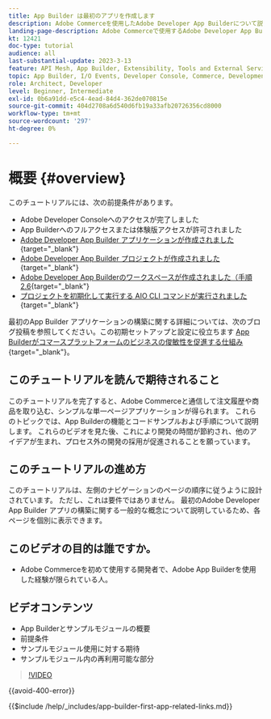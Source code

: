 ```yaml
---
title: App Builder は最初のアプリを作成します
description: Adobe Commerceを使用したAdobe Developer App Builderについて説明し、最初のアプリを作成します。
landing-page-description: Adobe Commerceで使用するAdobe Developer App Builderについて説明し、最初のアプリを作成します。
kt: 12421
doc-type: tutorial
audience: all
last-substantial-update: 2023-3-13
feature: API Mesh, App Builder, Extensibility, Tools and External Services, Backend Development
topic: App Builder, I/O Events, Developer Console, Commerce, Development, Integrations
role: Architect, Developer
level: Beginner, Intermediate
exl-id: 0b6a91dd-e5c4-4ead-84d4-362de070815e
source-git-commit: 404d2708a6d540d6fb19a33afb20726356cd8000
workflow-type: tm+mt
source-wordcount: '297'
ht-degree: 0%

---
```


# 概要 {#overview}

このチュートリアルには、次の前提条件があります。

* Adobe Developer Consoleへのアクセスが完了しました
* App Builderへのフルアクセスまたは体験版アクセスが許可されました
* [Adobe Developer App Builder アプリケーションが作成されました ](https://developer.adobe.com/app-builder/docs/getting_started/first_app/){target="_blank"}
* [Adobe Developer App Builder プロジェクトが作成されました ](https://developer.adobe.com/console){target="_blank"}
* [Adobe Developer App Builderのワークスペースが作成されました（手順 2.6](https://developer.adobe.com/app-builder/docs/getting_started/first_app/#2-creating-a-new-project-on-developer-console){target="_blank"}
* [ プロジェクトを初期化して実行する AIO CLI コマンドが実行されました ](https://developer.adobe.com/runtime){target="_blank"}

最初のApp Builder アプリケーションの構築に関する詳細については、次のブログ投稿を参照してください。この初期セットアップと設定に役立ちます [App Builderがコマースプラットフォームのビジネスの俊敏性を促進する仕組み ](https://business.adobe.com/blog/how-to/how-app-builder-helps-you-implement-a-composable-commerce-strategy){target="_blank"}。

## このチュートリアルを読んで期待されること

このチュートリアルを完了すると、Adobe Commerceと通信して注文履歴や商品を取り込む、シンプルな単一ページアプリケーションが得られます。 これらのトピックでは、App Builderの機能とコードサンプルおよび手順について説明します。 これらのビデオを見た後、これにより開発の時間が節約され、他のアイデアが生まれ、プロセス外の開発の採用が促進されることを願っています。

## このチュートリアルの進め方

このチュートリアルは、左側のナビゲーションのページの順序に従うように設計されています。 ただし、これは要件ではありません。 最初のAdobe Developer App Builder アプリの構築に関する一般的な概念について説明しているため、各ページを個別に表示できます。

## このビデオの目的は誰ですか。

* Adobe Commerceを初めて使用する開発者で、Adobe App Builderを使用した経験が限られている人。

## ビデオコンテンツ

* App Builderとサンプルモジュールの概要
* 前提条件
* サンプルモジュール使用に対する期待
* サンプルモジュール内の再利用可能な部分

>[!VIDEO](https://video.tv.adobe.com/v/3421026?quality=12&learn=on&captions=jpn)

{{avoid-400-error}}

{{$include /help/_includes/app-builder-first-app-related-links.md}}
